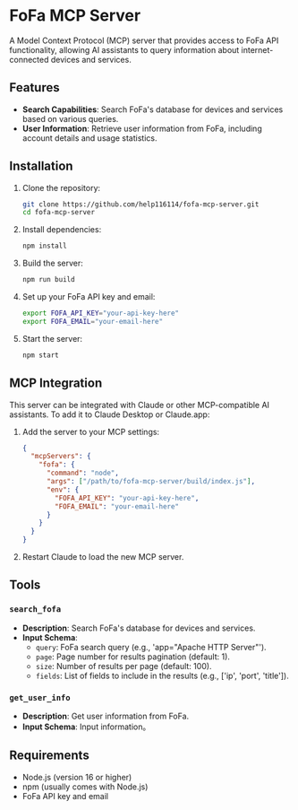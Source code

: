 # FoFa MCP Server

A Model Context Protocol (MCP) server that provides access to FoFa API functionality, allowing AI assistants to query information about internet-connected devices and services.

## Features
- **Search Capabilities**: Search FoFa's database for devices and services based on various queries.
- **User Information**: Retrieve user information from FoFa, including account details and usage statistics.

## Installation
1. Clone the repository:
   ```bash
   git clone https://github.com/help116114/fofa-mcp-server.git
   cd fofa-mcp-server
   ```
2. Install dependencies:
   ```bash
   npm install
   ```
3. Build the server:
   ```bash
   npm run build
   ```
4. Set up your FoFa API key and email:
   ```bash
   export FOFA_API_KEY="your-api-key-here"
   export FOFA_EMAIL="your-email-here"
   ```
5. Start the server:
   ```bash
   npm start
   ```

## MCP Integration
This server can be integrated with Claude or other MCP-compatible AI assistants. To add it to Claude Desktop or Claude.app:

1. Add the server to your MCP settings:
   ```json
   {
     "mcpServers": {
       "fofa": {
         "command": "node",
         "args": ["/path/to/fofa-mcp-server/build/index.js"],
         "env": {
           "FOFA_API_KEY": "your-api-key-here",
           "FOFA_EMAIL": "your-email-here"
         }
       }
     }
   }
   ```
2. Restart Claude to load the new MCP server.

## Tools
### `search_fofa`
- **Description**: Search FoFa's database for devices and services.
- **Input Schema**:
  - `query`: FoFa search query (e.g., 'app="Apache HTTP Server"').
  - `page`: Page number for results pagination (default: 1).
  - `size`: Number of results per page (default: 100).
  - `fields`: List of fields to include in the results (e.g., ['ip', 'port', 'title']).

### `get_user_info`
- **Description**: Get user information from FoFa.
- **Input Schema**: Input information。

## Requirements
- Node.js (version 16 or higher)
- npm (usually comes with Node.js)
- FoFa API key and email
